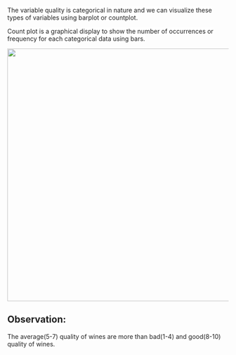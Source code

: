 <p><span style="color:#212121"><span style="background-color:#ffffff">The variable quality is categorical in nature and we can visualize these types of </span></span><span style="color:#212121">variables </span><span style="color:#212121"><span style="background-color:#ffffff">using barplot or countplot.</span></span></p>

<p><span style="color:#212121"><span style="background-color:#ffffff">Count plot is a graphical display to show the number of occurrences or frequency for each categorical data using bars.</span></span></p>

<p style="text-align:center"><img alt="" height="575" src="https://dphi-courses.s3.ap-south-1.amazonaws.com/introduction-to-eda/Module3/eda3m6.png" width="695" /></p>

<h2><span style="color:#212121"><span style="background-color:#ffffff"><strong>Observation:</strong></span></span></h2>

<p><span style="color:#212121"><span style="background-color:#ffffff">The average(5-7) quality of wines are more than bad(1-4) and good(8-10) quality of wines.</span></span></p>

<p>&nbsp;</p>